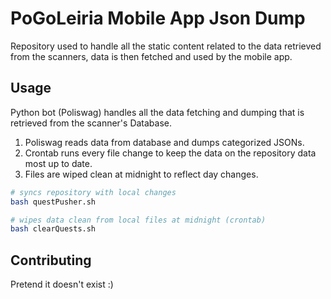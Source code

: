 # PoGoLeiria Mobile App Json Dump

Repository used to handle all the static content related to the data retrieved from the scanners, data is then fetched and used by the mobile app.

## Usage


Python bot (Poliswag) handles all the data fetching and dumping that is retrieved from the scanner's Database.

1. Poliswag reads data from database and dumps categorized JSONs.
2. Crontab runs every file change to keep the data on the repository data most up to date.
3. Files are wiped clean at midnight to reflect day changes.

```bash
# syncs repository with local changes
bash questPusher.sh

# wipes data clean from local files at midnight (crontab)
bash clearQuests.sh
```

## Contributing

Pretend it doesn't exist :)
